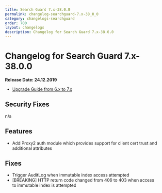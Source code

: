 ```yaml
---
title: Search Guard 7.x-38.0.0
permalink: changelog-searchguard-7.x-38_0_0
category: changelogs-searchguard
order: 700
layout: changelogs
description: Changelog for Search Guard 7.x-38.0.0
---
```


<!--- Copyright 2020 floragunn GmbH -->

# Changelog for Search Guard 7.x-38.0.0

**Release Date: 24.12.2019**

* [Upgrade Guide from 6.x to 7.x](../_docs_installation/installation_upgrading_6_7.md)

## Security Fixes 

n/a

## Features

* Add Proxy2 auth module which provides support for client cert trust and additional attributes
  
## Fixes

* Trigger AuditLog when immutable index access attempted
* [BREAKING] HTTP return code changed from 409 to 403 when access to immutable index is attempted



